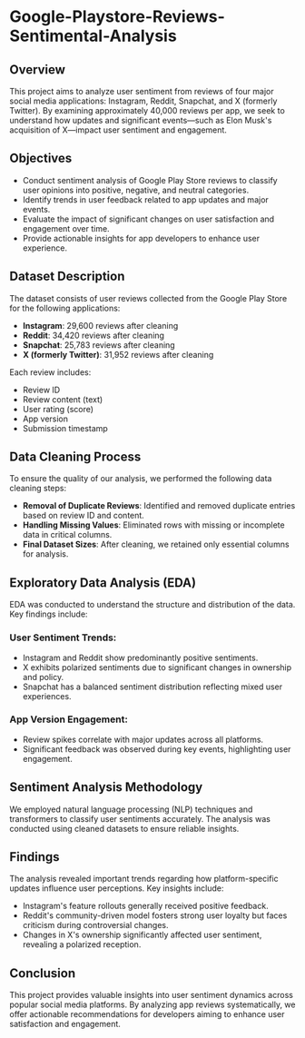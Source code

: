 # Google-Playstore-Reviews-Sentimental-Analysis

## Overview
This project aims to analyze user sentiment from reviews of four major social media applications: Instagram, Reddit, Snapchat, and X (formerly Twitter). By examining approximately 40,000 reviews per app, we seek to understand how updates and significant events—such as Elon Musk's acquisition of X—impact user sentiment and engagement.

## Objectives
- Conduct sentiment analysis of Google Play Store reviews to classify user opinions into positive, negative, and neutral categories.
- Identify trends in user feedback related to app updates and major events.
- Evaluate the impact of significant changes on user satisfaction and engagement over time.
- Provide actionable insights for app developers to enhance user experience.

## Dataset Description
The dataset consists of user reviews collected from the Google Play Store for the following applications:
- **Instagram**: 29,600 reviews after cleaning
- **Reddit**: 34,420 reviews after cleaning
- **Snapchat**: 25,783 reviews after cleaning
- **X (formerly Twitter)**: 31,952 reviews after cleaning

Each review includes:
- Review ID
- Review content (text)
- User rating (score)
- App version
- Submission timestamp

## Data Cleaning Process
To ensure the quality of our analysis, we performed the following data cleaning steps:
- **Removal of Duplicate Reviews**: Identified and removed duplicate entries based on review ID and content.
- **Handling Missing Values**: Eliminated rows with missing or incomplete data in critical columns.
- **Final Dataset Sizes**: After cleaning, we retained only essential columns for analysis.

## Exploratory Data Analysis (EDA)
EDA was conducted to understand the structure and distribution of the data. Key findings include:

### User Sentiment Trends:
- Instagram and Reddit show predominantly positive sentiments.
- X exhibits polarized sentiments due to significant changes in ownership and policy.
- Snapchat has a balanced sentiment distribution reflecting mixed user experiences.

### App Version Engagement:
- Review spikes correlate with major updates across all platforms.
- Significant feedback was observed during key events, highlighting user engagement.

## Sentiment Analysis Methodology
We employed natural language processing (NLP) techniques and transformers to classify user sentiments accurately. The analysis was conducted using cleaned datasets to ensure reliable insights.

## Findings
The analysis revealed important trends regarding how platform-specific updates influence user perceptions. Key insights include:
- Instagram's feature rollouts generally received positive feedback.
- Reddit's community-driven model fosters strong user loyalty but faces criticism during controversial changes.
- Changes in X's ownership significantly affected user sentiment, revealing a polarized reception.

## Conclusion
This project provides valuable insights into user sentiment dynamics across popular social media platforms. By analyzing app reviews systematically, we offer actionable recommendations for developers aiming to enhance user satisfaction and engagement.
